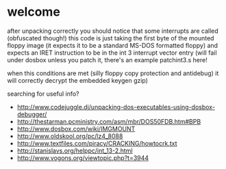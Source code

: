 # welcome


after unpacking correctly you should notice that some interrupts are called (obfuscated though!)
this code is just taking the first byte of the mounted floppy image (it expects it to be a standard MS-DOS formatted floppy)
and expects an IRET instruction to be in the int 3 interrupt vector entry (will fail under dosbox unless you patch it, there's an example patchint3.s here!

when this conditions are met (silly floppy copy protection and antidebug) it will correctly decrypt the embedded keygen gzip)

searching for useful info?
- http://www.codejuggle.dj/unpacking-dos-executables-using-dosbox-debugger/
- http://thestarman.pcministry.com/asm/mbr/DOS50FDB.htm#BPB
- http://www.dosbox.com/wiki/IMGMOUNT
- http://www.oldskool.org/pc/lz4_8088
- http://www.textfiles.com/piracy/CRACKING/howtocrk.txt
- http://stanislavs.org/helppc/int_13-2.html
- http://www.vogons.org/viewtopic.php?t=3944
